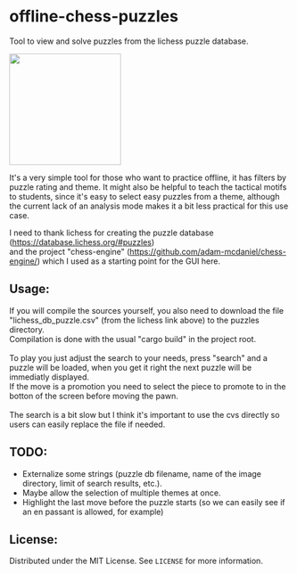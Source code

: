 # offline-chess-puzzles
Tool to view and solve puzzles from the lichess puzzle database.

<img src="https://github.com/brianch/offline-chess-puzzles/blob/main/demo.gif" width="200"/>

It's a very simple tool for those who want to practice offline, it has filters by puzzle rating and theme. It might also be helpful to teach the tactical motifs to students, since it's easy to select easy puzzles from a theme, although the current lack of an analysis mode makes it a bit less practical for this use case.

I need to thank lichess for creating the puzzle database (https://database.lichess.org/#puzzles)<br/>
and the project "chess-engine" (https://github.com/adam-mcdaniel/chess-engine/) which I used as a starting point for the GUI here.

## Usage:
If you will compile the sources yourself, you also need to download the file "lichess_db_puzzle.csv" (from the lichess link above) to the puzzles directory.<br/>
Compilation is done with the usual "cargo build" in the project root.<br/><br/>
To play you just adjust the search to your needs, press "search" and a puzzle will be loaded, when you get it right the next puzzle will be immediatly displayed.<br/>
If the move is a promotion you need to select the piece to promote to in the botton of the screen before moving the pawn.<br/><br/>
The search is a bit slow but I think it's important to use the cvs directly so users can easily replace the file if needed.

## TODO:<br/>
- Externalize some strings (puzzle db filename, name of the image directory, limit of search results, etc.).<br/>
- Maybe allow the selection of multiple themes at once.<br/>
- Highlight the last move before the puzzle starts (so we can easily see if an en passant is allowed, for example)<br/>

## License:
Distributed under the MIT License. See `LICENSE` for more information.
